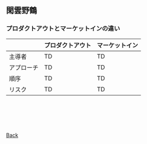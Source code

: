 ## 閑雲野鶴

### プロダクトアウトとマーケットインの違い

|  | プロダクトアウト | マーケットイン |
| ---- | ---- | ---- |
| 主導者 | TD | TD |
| アプローチ | TD | TD |
| 順序 | TD | TD |
| リスク | TD | TD |

<p style="margin-top: 100px;"></p>

[Back](./../../)
